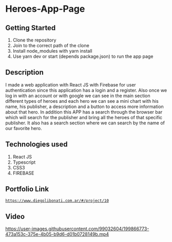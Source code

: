# Heroes-App-Page

## Getting Started

1. Clone the repository
2. Join to the correct path of the clone
3. Install node_modules with yarn install
4. Use yarn dev or start (depends package.json) to run the app page

## Description

I made a web application with React JS with Firebase for user authentication since this application has a login and a register. Also once we log in with an account or with google we can see in the main section different types of heroes and each hero we can see a mini chart with his name, his publisher, a description and a button to access more information about that hero. In addition this APP has a search through the browser bar which will search for the publisher and bring all the heroes of that specific publisher. It also has a search section where we can search by the name of our favorite hero.

## Technologies used

1. React JS
2. Typescript
3. CSS3
4. FIREBASE

## Portfolio Link

[`https://www.diegolibonati.com.ar/#/project/10`](https://www.diegolibonati.com.ar/#/project/10)

## Video

https://user-images.githubusercontent.com/99032604/199866773-473a153c-375e-4b05-b9d6-d01b0728149b.mp4
